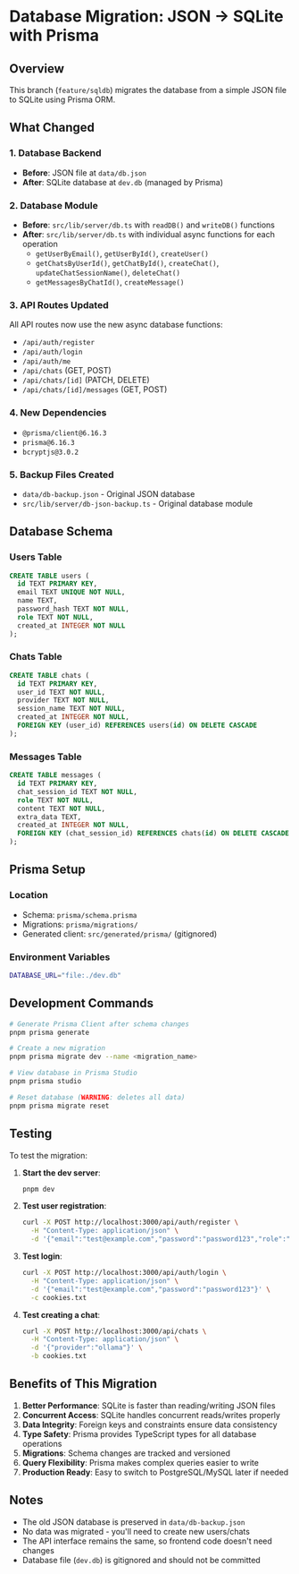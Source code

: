 # Database Migration: JSON → SQLite with Prisma

## Overview
This branch (`feature/sqldb`) migrates the database from a simple JSON file to SQLite using Prisma ORM.

## What Changed

### 1. **Database Backend**
- **Before**: JSON file at `data/db.json`
- **After**: SQLite database at `dev.db` (managed by Prisma)

### 2. **Database Module**
- **Before**: `src/lib/server/db.ts` with `readDB()` and `writeDB()` functions
- **After**: `src/lib/server/db.ts` with individual async functions for each operation
  - `getUserByEmail()`, `getUserById()`, `createUser()`
  - `getChatsByUserId()`, `getChatById()`, `createChat()`, `updateChatSessionName()`, `deleteChat()`
  - `getMessagesByChatId()`, `createMessage()`

### 3. **API Routes Updated**
All API routes now use the new async database functions:
- `/api/auth/register`
- `/api/auth/login`
- `/api/auth/me`
- `/api/chats` (GET, POST)
- `/api/chats/[id]` (PATCH, DELETE)
- `/api/chats/[id]/messages` (GET, POST)

### 4. **New Dependencies**
- `@prisma/client@6.16.3`
- `prisma@6.16.3`
- `bcryptjs@3.0.2`

### 5. **Backup Files Created**
- `data/db-backup.json` - Original JSON database
- `src/lib/server/db-json-backup.ts` - Original database module

## Database Schema

### Users Table
```sql
CREATE TABLE users (
  id TEXT PRIMARY KEY,
  email TEXT UNIQUE NOT NULL,
  name TEXT,
  password_hash TEXT NOT NULL,
  role TEXT NOT NULL,
  created_at INTEGER NOT NULL
);
```

### Chats Table
```sql
CREATE TABLE chats (
  id TEXT PRIMARY KEY,
  user_id TEXT NOT NULL,
  provider TEXT NOT NULL,
  session_name TEXT NOT NULL,
  created_at INTEGER NOT NULL,
  FOREIGN KEY (user_id) REFERENCES users(id) ON DELETE CASCADE
);
```

### Messages Table
```sql
CREATE TABLE messages (
  id TEXT PRIMARY KEY,
  chat_session_id TEXT NOT NULL,
  role TEXT NOT NULL,
  content TEXT NOT NULL,
  extra_data TEXT,
  created_at INTEGER NOT NULL,
  FOREIGN KEY (chat_session_id) REFERENCES chats(id) ON DELETE CASCADE
);
```

## Prisma Setup

### Location
- Schema: `prisma/schema.prisma`
- Migrations: `prisma/migrations/`
- Generated client: `src/generated/prisma/` (gitignored)

### Environment Variables
```bash
DATABASE_URL="file:./dev.db"
```

## Development Commands

```bash
# Generate Prisma Client after schema changes
pnpm prisma generate

# Create a new migration
pnpm prisma migrate dev --name <migration_name>

# View database in Prisma Studio
pnpm prisma studio

# Reset database (WARNING: deletes all data)
pnpm prisma migrate reset
```

## Testing

To test the migration:

1. **Start the dev server**:
   ```bash
   pnpm dev
   ```

2. **Test user registration**:
   ```bash
   curl -X POST http://localhost:3000/api/auth/register \
     -H "Content-Type: application/json" \
     -d '{"email":"test@example.com","password":"password123","role":"user"}'
   ```

3. **Test login**:
   ```bash
   curl -X POST http://localhost:3000/api/auth/login \
     -H "Content-Type: application/json" \
     -d '{"email":"test@example.com","password":"password123"}' \
     -c cookies.txt
   ```

4. **Test creating a chat**:
   ```bash
   curl -X POST http://localhost:3000/api/chats \
     -H "Content-Type: application/json" \
     -d '{"provider":"ollama"}' \
     -b cookies.txt
   ```

## Benefits of This Migration

1. **Better Performance**: SQLite is faster than reading/writing JSON files
2. **Concurrent Access**: SQLite handles concurrent reads/writes properly
3. **Data Integrity**: Foreign keys and constraints ensure data consistency
4. **Type Safety**: Prisma provides TypeScript types for all database operations
5. **Migrations**: Schema changes are tracked and versioned
6. **Query Flexibility**: Prisma makes complex queries easier to write
7. **Production Ready**: Easy to switch to PostgreSQL/MySQL later if needed

## Notes

- The old JSON database is preserved in `data/db-backup.json`
- No data was migrated - you'll need to create new users/chats
- The API interface remains the same, so frontend code doesn't need changes
- Database file (`dev.db`) is gitignored and should not be committed

